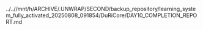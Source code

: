 ../..//mnt/h/ARCHIVE/.UNWRAP/SECOND/backup_repository/learning_system_fully_activated_20250808_091854/DuRiCore/DAY10_COMPLETION_REPORT.md